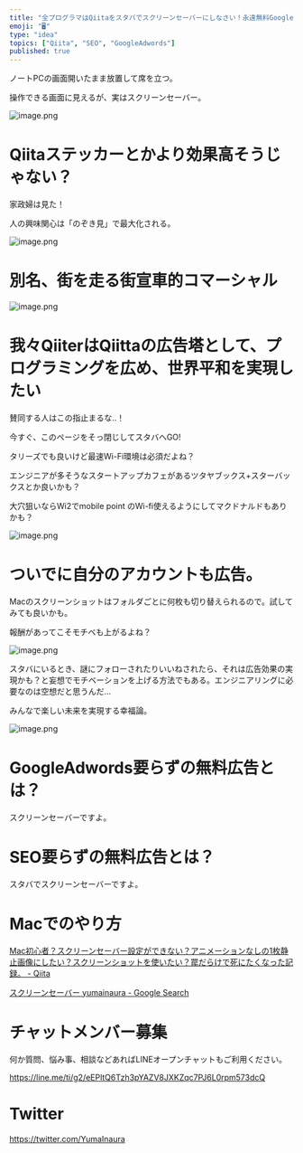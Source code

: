 ```yaml
---
title: "全プログラマはQiitaをスタバでスクリーンセーバーにしなさい！永遠無料GoogleAdwords的な？勝手にSEO業者？リアル口コミで世界"
emoji: "🖥"
type: "idea"
topics: ["Qiita", "SEO", "GoogleAdwords"]
published: true
---
```


ノートPCの画面開いたまま放置して席を立つ。

操作できる画面に見えるが、実はスクリーンセーバー。


![image.png](https://qiita-image-store.s3.amazonaws.com/0/89618/b7cb1f31-09c9-33e4-b2e8-b4c3ff96c2b9.png)


# Qiitaステッカーとかより効果高そうじゃない？

家政婦は見た！

人の興味関心は「のぞき見」で最大化される。

![image.png](https://qiita-image-store.s3.amazonaws.com/0/89618/ad638346-5984-e49a-1189-1a2cba5f4339.png)


# 別名、街を走る街宣車的コマーシャル

![image.png](https://qiita-image-store.s3.amazonaws.com/0/89618/28b4968b-5b6d-2126-e36c-a929bda8a70c.png)



# 我々QiiterはQiittaの広告塔として、プログラミングを広め、世界平和を実現したい

賛同する人はこの指止まるな‥！

今すぐ、このページをそっ閉じしてスタバへGO!

タリーズでも良いけど最速Wi-Fi環境は必須だよね？

エンジニアが多そうなスタートアップカフェがあるツタヤブックス+スターバックスとか良いかも？

大穴狙いならWi2でmobile point のWi-fi使えるようにしてマクドナルドもありかも？

![image.png](https://qiita-image-store.s3.amazonaws.com/0/89618/e91e84c1-9899-88dc-a9f7-9cc1d7b5dba7.png)



# ついでに自分のアカウントも広告。

Macのスクリーンショットはフォルダごとに何枚も切り替えられるので。試してみても良いかも。

報酬があってこそモチベも上がるよね？

![image.png](https://qiita-image-store.s3.amazonaws.com/0/89618/a26fc7e3-51fa-2b7d-d9a7-dc65c8187f20.png)


スタバにいるとき、謎にフォローされたりいいねされたら、それは広告効果の実現かも？と妄想でモチベーションを上げる方法でもある。エンジニアリングに必要なのは空想だと思うんだ…

みんなで楽しい未来を実現する幸福論。

![image.png](https://qiita-image-store.s3.amazonaws.com/0/89618/d0d37272-c748-990c-2655-e1e94c7af20e.png)

# GoogleAdwords要らずの無料広告とは？

スクリーンセーバーですよ。

# SEO要らずの無料広告とは？

スタバでスクリーンセーバーですよ。


# Macでのやり方

[Mac初心者？スクリーンセーバー設定ができない？アニメーションなしの1枚静止画像にしたい？スクリーンショットを使いたい？罠だらけで死にたくなった記録。 - Qiita](https://qiita.com/YumaInaura/items/8c815b9f622f47c792ca)

[スクリーンセーバー yumainaura - Google Search](https://www.google.co.jp/search?q=%E3%82%B9%E3%82%AF%E3%83%AA%E3%83%BC%E3%83%B3%E3%82%BB%E3%83%BC%E3%83%90%E3%83%BC+yumainaura&oq=%E3%82%B9%E3%82%AF%E3%83%AA%E3%83%BC%E3%83%B3%E3%82%BB%E3%83%BC%E3%83%90%E3%83%BC+yumainaura&aqs=chrome..69i57j69i60l3.4756j0j7&sourceid=chrome&ie=UTF-8)








<!-- Update From Qiita API -->

# チャットメンバー募集


何か質問、悩み事、相談などあればLINEオープンチャットもご利用ください。

https://line.me/ti/g2/eEPltQ6Tzh3pYAZV8JXKZqc7PJ6L0rpm573dcQ





# Twitter


https://twitter.com/YumaInaura


<!-- Update From Qiita API -->



